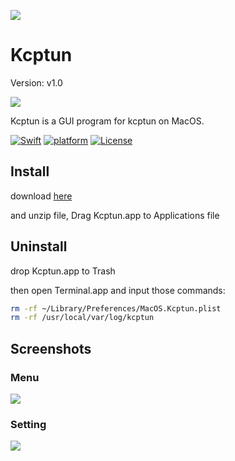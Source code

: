 ![](https://github.com/paradiseduo/Kcptun/blob/master/img/icon.png)

# Kcptun
Version: v1.0

![](https://github.com/paradiseduo/Kcptun/blob/master/img/version.png)

Kcptun is a GUI program for kcptun on MacOS.

[![Swift](https://img.shields.io/badge/swift-5.2-orange.svg)](https://www.python.org/downloads/)
[![platform](https://img.shields.io/badge/platform-osx-green.svg)](https://github.com/MobSF/Mobile-Security-Framework-MobSF/)
[![License](https://img.shields.io/:license-GPL--3.0--only-blue.svg)](https://www.gnu.org/licenses/gpl-3.0.html)

## Install
download [here](https://github.com/paradiseduo/Kcptun/releases)

and unzip file, Drag Kcptun.app to Applications file

## Uninstall
drop Kcptun.app to Trash

then open Terminal.app and input those commands:
```bash
rm -rf ~/Library/Preferences/MacOS.Kcptun.plist
rm -rf /usr/local/var/log/kcptun
```

## Screenshots

### Menu
![](https://github.com/paradiseduo/Kcptun/blob/master/img/menu.png)

### Setting
![](https://github.com/paradiseduo/Kcptun/blob/master/img/setting.png)
